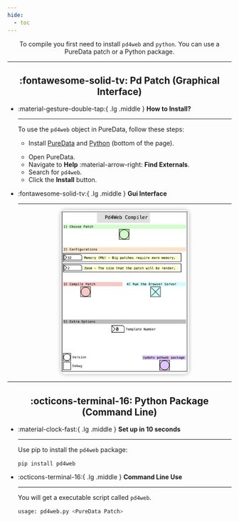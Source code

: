 ```yaml
---
hide:
  - toc
---
```

 <style>
  .md-typeset h1,
  .md-content__button {
    display: none;
  }
</style>
 
<p align="center">
  To compile you first need to install <code>pd4web</code> and <code>python</code>. You can use a PureData patch or a Python package.
</p>
 
---
## <h2 align="center">:fontawesome-solid-tv: Pd Patch (Graphical Interface)</h2>

<div class="grid cards" markdown>

-   :material-gesture-double-tap:{ .lg .middle } __How to Install?__

    ---

    To use the `pd4web` object in PureData, follow these steps:

    * <p> Install <a href="https://puredata.info/downloads/pure-data" target="_blank">PureData</a> and 
      <a href="https://www.python.org/downloads/release/python-3130/" target="_blank">Python</a> 
      (bottom of the page).
    </p>
    
    * Open PureData.
    * Navigate to **Help** :material-arrow-right: **Find Externals**.
    * Search for `pd4web`.
    * Click the **Install** button.


-   :fontawesome-solid-tv:{ .lg .middle } __Gui Interface__

    ---
    <p align="center">
      <img src="../../assets/pd-pd4web.png" alt="pd4web" width="60%" style="border-radius: 10px; box-shadow: 0 0 10px rgba(0, 0, 0, 0.3);">
    </p>
</div>



---
## <h2 align="center">:octicons-terminal-16: Python Package (Command Line)</h2>

<div class="grid cards" markdown>

-   :material-clock-fast:{ .lg .middle } __Set up in 10 seconds__

    ---
    Use pip to install the `pd4web` package:

    ```
    pip install pd4web
    ```

-   :octicons-terminal-16:{ .lg .middle } __Command Line Use__

    ---
    You will get a executable script called `pd4web`.

    ```bash
    usage: pd4web.py <PureData Patch>

    ```

    
</div>